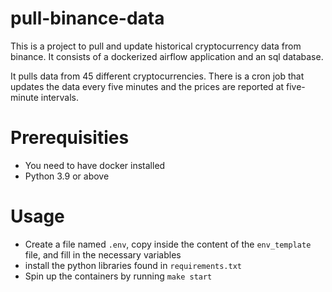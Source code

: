 # pull-binance-data
This is a project to pull and update historical cryptocurrency data from binance. 
It consists of a dockerized airflow application and an sql database.

It pulls data from 45 different cryptocurrencies.
There is a cron job that updates the data every five minutes and the prices are reported at five-minute intervals. 

# Prerequisities
* You need to have docker installed
* Python 3.9 or above

# Usage
* Create a file named `.env`, copy inside the content of the `env_template` file, and fill in the necessary variables
* install the python libraries found in `requirements.txt`
* Spin up the containers by running `make start`

